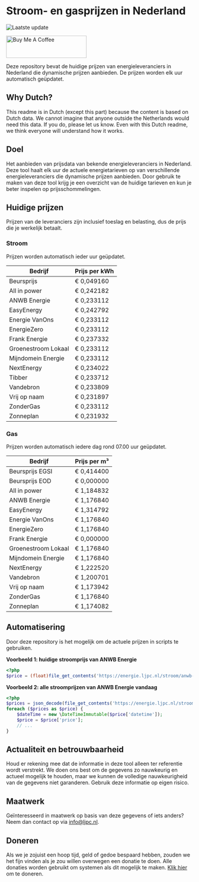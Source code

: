 # Stroom- en gasprijzen in Nederland

![Laatste update](https://img.shields.io/badge/laatste%20update-2023--11--01%2011%3A00%20CET-brightgreen)

<a href="https://www.buymeacoffee.com/Lars-" target="_blank"><img src="https://cdn.buymeacoffee.com/buttons/v2/default-orange.png" alt="Buy Me A Coffee" height="60" style="height: 60px !important;width: 217px !important;" ></a>

Deze repository bevat de huidige prijzen van energieleveranciers in Nederland die dynamische prijzen aanbieden. De prijzen worden elk uur automatisch geüpdatet.

## Why Dutch?

This readme is in Dutch (except this part) because the content is based on Dutch data. We cannot imagine that anyone outside the Netherlands would need this data. If you do, please let us know. Even with this Dutch readme, we think
everyone will understand how it works.

## Doel

Het aanbieden van prijsdata van bekende energieleveranciers in Nederland. Deze tool haalt elk uur de actuele energietarieven op van verschillende energieleveranciers die dynamische prijzen aanbieden. Door gebruik te maken van deze tool
krijg je een overzicht van de huidige tarieven en kun je beter inspelen op prijsschommelingen.

## Huidige prijzen

Prijzen van de leveranciers zijn inclusief toeslag en belasting, dus de prijs die je werkelijk betaalt.

### Stroom

Prijzen worden automatisch ieder uur geüpdatet.

 Bedrijf | Prijs per kWh 
---------|---------------
Beursprijs | € 0,049160
All in power | € 0,242182
ANWB Energie | € 0,233112
EasyEnergy | € 0,242792
Energie VanOns | € 0,233112
EnergieZero | € 0,233112
Frank Energie | € 0,237332
Groenestroom Lokaal | € 0,233112
Mijndomein Energie | € 0,233112
NextEnergy | € 0,234022
Tibber | € 0,233712
Vandebron | € 0,233809
Vrij op naam | € 0,231897
ZonderGas | € 0,233112
Zonneplan | € 0,231932


### Gas

Prijzen worden automatisch iedere dag rond 07.00 uur geüpdatet.

 Bedrijf | Prijs per m³ 
---------|--------------
Beursprijs EGSI | € 0,414400
Beursprijs EOD | € 0,000000
All in power | € 1,184832
ANWB Energie | € 1,176840
EasyEnergy | € 1,314792
Energie VanOns | € 1,176840
EnergieZero | € 1,176840
Frank Energie | € 0,000000
Groenestroom Lokaal | € 1,176840
Mijndomein Energie | € 1,176840
NextEnergy | € 1,222520
Vandebron | € 1,200701
Vrij op naam | € 1,173942
ZonderGas | € 1,176840
Zonneplan | € 1,174082


## Automatisering

Door deze repository is het mogelijk om de actuele prijzen in scripts te gebruiken.

**Voorbeeld 1: huidige stroomprijs van ANWB Energie**

```php
<?php
$price = (float)file_get_contents('https://energie.ljpc.nl/stroom/anwb-energie-nu.txt');

```

**Voorbeeld 2: alle stroomprijzen van ANWB Energie vandaag**

```php
<?php
$prices = json_decode(file_get_contents('https://energie.ljpc.nl/stroom/all-in-power-vandaag.json'),true);
foreach ($prices as $price) {
    $dateTime = new \DateTimeImmutable($price['datetime']);
    $price = $price['price'];
    // ...
}
```

## Actualiteit en betrouwbaarheid

Houd er rekening mee dat de informatie in deze tool alleen ter referentie wordt verstrekt. We doen ons best om de gegevens zo nauwkeurig en actueel mogelijk te houden, maar we kunnen de volledige nauwkeurigheid van de gegevens niet
garanderen. Gebruik deze informatie op eigen risico.

## Maatwerk

Geïnteresseerd in maatwerk op basis van deze gegevens of iets anders? Neem dan contact op
via [info@ljpc.nl](mailto:info@ljpc.nl?subject=Energie%20prijzen).

## Doneren

Als we je zojuist een hoop tijd, geld of gedoe bespaard hebben, zouden we het fijn vinden als je zou willen overwegen een
donatie te doen. Alle donaties worden gebruikt om systemen als dit mogelijk te
maken. [Klik hier](https://www.buymeacoffee.com/Lars-) om te doneren.
